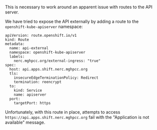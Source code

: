 This is necessary to work around an apparent issue with routes to the API server.

We have tried to expose the API externally by adding a route to the `openshift-kube-apiserver` namespace:

```
apiVersion: route.openshift.io/v1
kind: Route
metadata:
  name: api-external
  namespace: openshift-kube-apiserver
  labels:
    nerc.mghpcc.org/external-ingress: "true"
spec:
  host: api.apps.shift.nerc.mghpcc.org
  tls:
    insecureEdgeTerminationPolicy: Redirect
    termination: reencrypt
  to:
    kind: Service
    name: apiserver
  port:
    targetPort: https
```

Unfortunately, with this route in place, attempts to access `https://api.apps.shift.nerc.mghpcc.org`  fail with the "Application is not available" message.
